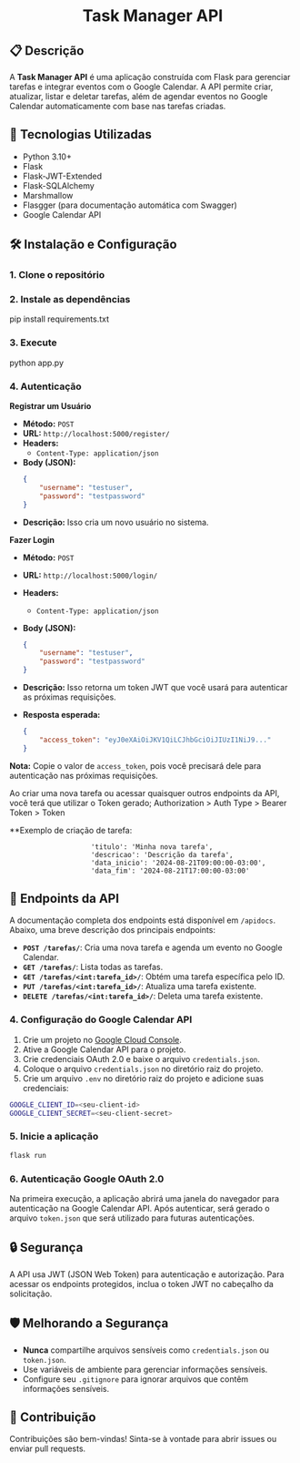 <h1 align="center">Task Manager API</h1>

## 📋 Descrição

A **Task Manager API** é uma aplicação construída com Flask para gerenciar tarefas e integrar eventos com o Google Calendar. A API permite criar, atualizar, listar e deletar tarefas, além de agendar eventos no Google Calendar automaticamente com base nas tarefas criadas.

## 🚀 Tecnologias Utilizadas

- Python 3.10+
- Flask
- Flask-JWT-Extended
- Flask-SQLAlchemy
- Marshmallow
- Flasgger (para documentação automática com Swagger)
- Google Calendar API

## 🛠️ Instalação e Configuração

### 1. Clone o repositório

### 2. Instale as dependências

pip install requirements.txt

### 3. Execute

python app.py

### 4. Autenticação
**Registrar um Usuário**

- **Método:** `POST`
- **URL:** `http://localhost:5000/register/`
- **Headers:**
  - `Content-Type: application/json`
- **Body (JSON):**
  ```json
  {
      "username": "testuser",
      "password": "testpassword"
  }
  ```
- **Descrição:** Isso cria um novo usuário no sistema.

**Fazer Login**

- **Método:** `POST`
- **URL:** `http://localhost:5000/login/`
- **Headers:**
  - `Content-Type: application/json`
- **Body (JSON):**

  ```json
  {
      "username": "testuser",
      "password": "testpassword"
  }
  ```

- **Descrição:** Isso retorna um token JWT que você usará para autenticar as próximas requisições.
- **Resposta esperada:**

  ```json
  {
      "access_token": "eyJ0eXAiOiJKV1QiLCJhbGciOiJIUzI1NiJ9..."
  }
**Nota:** Copie o valor de `access_token`, pois você precisará dele para autenticação nas próximas requisições.

Ao criar uma nova tarefa ou acessar quaisquer outros endpoints da API, você terá que utilizar o Token gerado;
Authorization > Auth Type > Bearer Token > Token

**Exemplo de criação de tarefa:

                        'titulo': 'Minha nova tarefa',
                        'descricao': 'Descrição da tarefa',
                        'data_inicio': '2024-08-21T09:00:00-03:00',
                        'data_fim': '2024-08-21T17:00:00-03:00'

## 📝 Endpoints da API

A documentação completa dos endpoints está disponível em `/apidocs`. Abaixo, uma breve descrição dos principais endpoints:

- **`POST /tarefas/`**: Cria uma nova tarefa e agenda um evento no Google Calendar.
- **`GET /tarefas/`**: Lista todas as tarefas.
- **`GET /tarefas/<int:tarefa_id>/`**: Obtém uma tarefa específica pelo ID.
- **`PUT /tarefas/<int:tarefa_id>/`**: Atualiza uma tarefa existente.
- **`DELETE /tarefas/<int:tarefa_id>/`**: Deleta uma tarefa existente.

### 4. Configuração do Google Calendar API

1. Crie um projeto no [Google Cloud Console](https://console.cloud.google.com/).
2. Ative a Google Calendar API para o projeto.
3. Crie credenciais OAuth 2.0 e baixe o arquivo `credentials.json`.
4. Coloque o arquivo `credentials.json` no diretório raiz do projeto.
5. Crie um arquivo `.env` no diretório raiz do projeto e adicione suas credenciais:

```bash
GOOGLE_CLIENT_ID=<seu-client-id>
GOOGLE_CLIENT_SECRET=<seu-client-secret>
```

### 5. Inicie a aplicação

```bash
flask run
```

### 6. Autenticação Google OAuth 2.0

Na primeira execução, a aplicação abrirá uma janela do navegador para autenticação na Google Calendar API. Após autenticar, será gerado o arquivo `token.json` que será utilizado para futuras autenticações.

## 🔒 Segurança

A API usa JWT (JSON Web Token) para autenticação e autorização. Para acessar os endpoints protegidos, inclua o token JWT no cabeçalho da solicitação.

## 🛡️ Melhorando a Segurança

- **Nunca** compartilhe arquivos sensíveis como `credentials.json` ou `token.json`.
- Use variáveis de ambiente para gerenciar informações sensíveis.
- Configure seu `.gitignore` para ignorar arquivos que contêm informações sensíveis.

## 🤝 Contribuição

Contribuições são bem-vindas! Sinta-se à vontade para abrir issues ou enviar pull requests.
